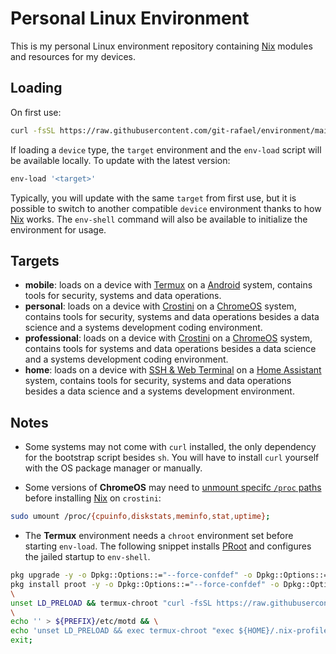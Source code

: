 # Personal Linux Environment

This is my personal Linux environment repository containing [Nix](https://nixos.org/) modules and resources for my devices.

## Loading

On first use:

```sh
curl -fsSL https://raw.githubusercontent.com/git-rafael/environment/main/resources/scripts/env-load | TARGET='<target>' sh
```

If loading a `device` type, the `target` environment and the `env-load` script will be available locally. To update with the latest version:

```sh
env-load '<target>'
```

Typically, you will update with the same `target` from first use, but it is possible to switch to another compatible `device` environment thanks to how [Nix](https://nixos.org/) works. The `env-shell` command will also be available to initialize the environment for usage.

## Targets

- **mobile**: loads on a device with [Termux](https://termux.dev/en) on a [Android](https://www.android.com/intl/en-US) system, contains tools for security, systems and data operations.
- **personal**: loads on a device with [Crostini](https://chromeos.dev/en/linux) on a [ChromeOS](https://chromeos.dev) system, contains tools for security, systems and data operations besides a data science and a systems development coding environment.
- **professional**: loads on a device with [Crostini](https://chromeos.dev/en/linux) on a [ChromeOS](https://chromeos.dev) system, contains tools for systems and data operations besides a data science and a systems development coding environment.
- **home**: loads on a device with [SSH & Web Terminal](https://github.com/hassio-addons/addon-ssh) on a [Home Assistant](https://www.home-assistant.io/) system, contains tools for security, systems and data operations besides a data science and a systems development environment.

## Notes

- Some systems may not come with `curl` installed, the only dependency for the bootstrap script besides `sh`. You will have to install `curl` yourself with the OS package manager or manually.

- Some versions of **ChromeOS** may need to [unmount specifc `/proc` paths](https://github.com/NixOS/nix/issues/4107) before installing [Nix](https://nixos.org/) on `crostini`:

```sh
sudo umount /proc/{cpuinfo,diskstats,meminfo,stat,uptime};
```

- The **Termux** environment needs a `chroot` environment set before starting `env-load`. The following snippet installs [PRoot](https://github.com/proot-me/proot) and configures the jailed startup to `env-shell`.

```sh
pkg upgrade -y -o Dpkg::Options::="--force-confdef" -o Dpkg::Options::="--force-confold" &&\
pkg install proot -y -o Dpkg::Options::="--force-confdef" -o Dpkg::Options::="--force-confold" &&\
\
unset LD_PRELOAD && termux-chroot "curl -fsSL https://raw.githubusercontent.com/git-rafael/environment/main/resources/scripts/env-load | TARGET='device.mobile' sh" &&\
\
echo '' > ${PREFIX}/etc/motd && \
echo 'unset LD_PRELOAD && exec termux-chroot "exec ${HOME}/.nix-profile/bin/env-shell"' > ${HOME}/.bashrc &&\
exit;
```
